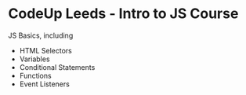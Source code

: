 # CodeUp Leeds - Intro to JS Course

JS Basics, including

* HTML Selectors
* Variables
* Conditional Statements
* Functions
* Event Listeners
